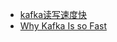- [kafka读写速度快](https://mp.weixin.qq.com/s/B0RjuajTKe94iz6FCRn1Fw)
- [Why Kafka Is so Fast](https://medium.com/swlh/why-kafka-is-so-fast-bde0d987cd03)
